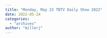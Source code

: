```yaml
---
title: "Monday, May 23 TBTV Daily Show 2022"
date: 2022-05-24
categories: 
  - "archives"
author: "millerj"
---
```



